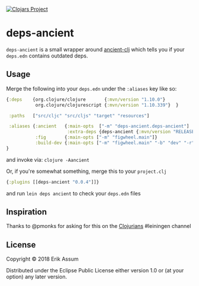 [![Clojars Project](https://img.shields.io/clojars/v/deps-ancient.svg)](https://clojars.org/deps-ancient)

# deps-ancient

`deps-ancient` is a small wrapper around [ancient-clj](https://github.com/xsc/lein-ancient/tree/master/ancient-clj) which tells you if your `deps.edn` contains outdated deps.

## Usage

Merge the following into your `deps.edn` under the `:aliases` key like so:

```clojure
{:deps    {org.clojure/clojure       {:mvn/version "1.10.0"}
           org.clojure/clojurescript {:mvn/version "1.10.339"}  }

 :paths   ["src/cljc" "src/cljs" "target" "resources"]

 :aliases {:ancient   {:main-opts  ["-m" "deps-ancient.deps-ancient"]
                       :extra-deps {deps-ancient {:mvn/version "RELEASE"}}}
           :fig       {:main-opts ["-m" "figwheel.main"]}
           :build-dev {:main-opts ["-m" "figwheel.main" "-b" "dev" "-r"]}}
}
```

and invoke via:  `clojure -Aancient`

Or, if you're somewhat something, merge this to your `project.clj`

```clojure
{:plugins [[deps-ancient "0.0.4"]]}
```

and run `lein deps ancient` to check your `deps.edn` files

## Inspiration

Thanks to @pmonks for asking for this on the [Clojurians](http://clojurians.net) #leiningen channel
## License

Copyright © 2018 Erik Assum

Distributed under the Eclipse Public License either version 1.0 or (at
your option) any later version.
